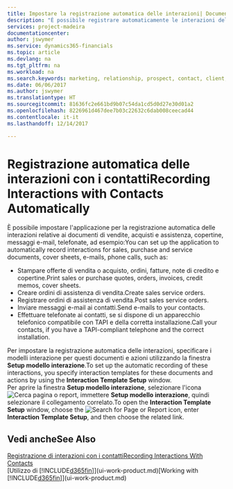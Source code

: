 ```yaml
---
title: Impostare la registrazione automatica delle interazioni| Documenti Microsoft
description: "È possibile registrare automaticamente le interazioni del client o clienti, ad esempio, per le vendite, acquisti e documenti di assistenza o telefonate."
services: project-madeira
documentationcenter: 
author: jswymer
ms.service: dynamics365-financials
ms.topic: article
ms.devlang: na
ms.tgt_pltfrm: na
ms.workload: na
ms.search.keywords: marketing, relationship, prospect, contact, client, customer
ms.date: 06/06/2017
ms.author: jswymer
ms.translationtype: HT
ms.sourcegitcommit: 81636fc2e661bd9b07c54da1cd5d0d27e30d01a2
ms.openlocfilehash: 8226961d467dee7b03c22632c6dab008ceecad44
ms.contentlocale: it-it
ms.lasthandoff: 12/14/2017

---
```

# <a name="recording-interactions-with-contacts-automatically"></a><span data-ttu-id="bdbab-103">Registrazione automatica delle interazioni con i contatti</span><span class="sxs-lookup"><span data-stu-id="bdbab-103">Recording Interactions with Contacts Automatically</span></span>
<span data-ttu-id="bdbab-104">È possibile impostare l'applicazione per la registrazione automatica delle interazioni relative ai documenti di vendite, acquisti e assistenza, copertine, messaggi e-mail, telefonate, ad esempio:</span><span class="sxs-lookup"><span data-stu-id="bdbab-104">You can set up the application to automatically record interactions for sales, purchase and service documents, cover sheets, e-mails, phone calls, such as:</span></span>

* <span data-ttu-id="bdbab-105">Stampare offerte di vendita o acquisto, ordini, fatture, note di credito e copertine.</span><span class="sxs-lookup"><span data-stu-id="bdbab-105">Print sales or purchase quotes, orders, invoices, credit memos, cover sheets.</span></span>
* <span data-ttu-id="bdbab-106">Creare ordini di assistenza di vendita.</span><span class="sxs-lookup"><span data-stu-id="bdbab-106">Create sales service orders.</span></span>
* <span data-ttu-id="bdbab-107">Registrare ordini di assistenza di vendita.</span><span class="sxs-lookup"><span data-stu-id="bdbab-107">Post sales service orders.</span></span>
* <span data-ttu-id="bdbab-108">Inviare messaggi e-mail ai contatti.</span><span class="sxs-lookup"><span data-stu-id="bdbab-108">Send e-mails to your contacts.</span></span>
* <span data-ttu-id="bdbab-109">Effettuare telefonate ai contatti, se si dispone di un apparecchio telefonico compatibile con TAPI e della corretta installazione.</span><span class="sxs-lookup"><span data-stu-id="bdbab-109">Call your contacts, if you have a TAPI-compliant telephone and the correct installation.</span></span>

<span data-ttu-id="bdbab-110">Per impostare la registrazione automatica delle interazioni, specificare i modelli interazione per questi documenti e azioni utilizzando la finestra **Setup modello interazione**.</span><span class="sxs-lookup"><span data-stu-id="bdbab-110">To set up the automatic recording of these interactions, you specify interaction templates for these documents and actions by using the **Interaction Template Setup** window.</span></span>  
<span data-ttu-id="bdbab-111">Per aprire la finestra **Setup modello interazione**, selezionare l'icona ![Cerca pagina o report](media/ui-search/search_small.png "icona Cerca pagina o report"), immettere **Setup modello interazione**, quindi selezionare il collegamento correlato.</span><span class="sxs-lookup"><span data-stu-id="bdbab-111">To open the **Interaction Template Setup** window, choose the ![Search for Page or Report](media/ui-search/search_small.png "Search for Page or Report icon") icon, enter **Interaction Template Setup**, and then choose the related link.</span></span>

## <a name="see-also"></a><span data-ttu-id="bdbab-112">Vedi anche</span><span class="sxs-lookup"><span data-stu-id="bdbab-112">See Also</span></span>
[<span data-ttu-id="bdbab-113">Registrazione di interazioni con i contatti</span><span class="sxs-lookup"><span data-stu-id="bdbab-113">Recording Interactions With Contacts</span></span>](marketing-interactions.md)  
<span data-ttu-id="bdbab-114">[Utilizzo di [!INCLUDE[d365fin](includes/d365fin_md.md)]](ui-work-product.md)</span><span class="sxs-lookup"><span data-stu-id="bdbab-114">[Working with [!INCLUDE[d365fin](includes/d365fin_md.md)]](ui-work-product.md)</span></span>  

